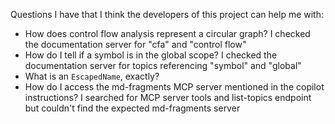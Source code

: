 Questions I have that I think the developers of this project can help me with:
 * How does control flow analysis represent a circular graph? I checked the documentation server for "cfa" and "control flow"
 * How do I tell if a symbol is in the global scope? I checked the documentation server for topics referencing "symbol" and "global"
 * What is an `EscapedName`, exactly?
 * How do I access the md-fragments MCP server mentioned in the copilot instructions? I searched for MCP server tools and list-topics endpoint but couldn't find the expected md-fragments server
